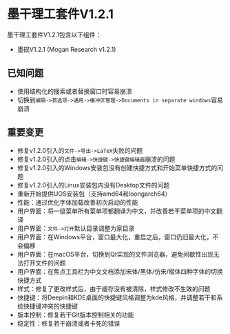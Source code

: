 # 墨干理工套件V1.2.1
墨干理工套件V1.2.1包含以下组件：
+ 墨砚V1.2.1 (Mogan Research v1.2.1)

## 已知问题
+ 使用结构化的搜索或者替换窗口时容易崩溃
+ 切换到`编辑->首选项->通用->缓冲区管理->Documents in separate windows`容易崩溃

## 重要变更
+ 修复v1.2.0引入的`文件->导出->LaTeX`失败的问题
+ 修复v1.2.0引入的点击`编辑->快捷键->快捷键编辑器`崩溃的问题
+ 修复v1.2.0引入的Windows安装包没有创建快捷方式和开始菜单快捷方式的问题
+ 修复v1.2.0引入的Linux安装包内没有Desktop文件的问题
+ 重新开始提供UOS安装包（支持amd64和loongarch64）
+ 性能：通过优化字体加载改善初次启动的性能
+ 用户界面：将一级菜单所有菜单项都翻译为中文，并改善若干菜单项的中文翻译
+ 用户界面：`文件->打开`默认目录调整为家目录
+ 用户界面：在Windows平台，窗口最大化，重启之后，窗口仍旧最大化，不会偏移
+ 用户界面：在macOS平台，切换到Qt实现的文件浏览器，避免间歇性出现无法打开文件的问题
+ 用户界面：在焦点工具栏为中文文档添加宋体/黑体/仿宋/楷体四种字体的切换快捷方式
+ 样式：修复了更改样式后，由于缓存没有被清除，样式修改不生效的问题
+ 快捷键：将Deepin和KDE桌面的快捷键风格调整为kde风格，并调整若干和系统快捷键冲突的快捷键
+ 版本控制：修复若干Git版本控制相关的功能
+ 稳定性：修复若干崩溃或者卡死的错误
